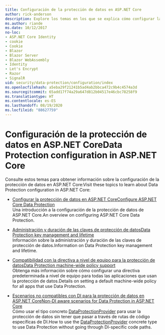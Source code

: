 ```yaml
---
title: Configuración de la protección de datos en ASP.NET Core
author: rick-anderson
description: Explore los temas en los que se explica cómo configurar la protección de datos en ASP.NET Core.
ms.author: riande
ms.date: 10/12/2017
no-loc:
- ASP.NET Core Identity
- cookie
- Cookie
- Blazor
- Blazor Server
- Blazor WebAssembly
- Identity
- Let's Encrypt
- Razor
- SignalR
uid: security/data-protection/configuration/index
ms.openlocfilehash: a5eba29f21241b5ad4ab2bbca472c9b4c4574a3d
ms.sourcegitcommit: 65add17f74a29a647d812b04517e46cbc78258f9
ms.translationtype: HT
ms.contentlocale: es-ES
ms.lasthandoff: 08/19/2020
ms.locfileid: "88627759"
---
```

# <a name="data-protection-configuration-in-aspnet-core"></a><span data-ttu-id="b0ea6-103">Configuración de la protección de datos en ASP.NET Core</span><span class="sxs-lookup"><span data-stu-id="b0ea6-103">Data Protection configuration in ASP.NET Core</span></span>

<span data-ttu-id="b0ea6-104">Consulte estos temas para obtener información sobre la configuración de la protección de datos en ASP.NET Core:</span><span class="sxs-lookup"><span data-stu-id="b0ea6-104">Visit these topics to learn about Data Protection configuration in ASP.NET Core:</span></span>

* [<span data-ttu-id="b0ea6-105">Configurar la protección de datos en ASP.NET Core</span><span class="sxs-lookup"><span data-stu-id="b0ea6-105">Configure ASP.NET Core Data Protection</span></span>](xref:security/data-protection/configuration/overview)  
  <span data-ttu-id="b0ea6-106">Una introducción a la configuración de la protección de datos de ASP.NET Core.</span><span class="sxs-lookup"><span data-stu-id="b0ea6-106">An overview on configuring ASP.NET Core Data Protection.</span></span>

* [<span data-ttu-id="b0ea6-107">Administración y duración de las claves de protección de datos</span><span class="sxs-lookup"><span data-stu-id="b0ea6-107">Data Protection key management and lifetime</span></span>](xref:security/data-protection/configuration/default-settings)  
  <span data-ttu-id="b0ea6-108">Información sobre la administración y duración de las claves de protección de datos.</span><span class="sxs-lookup"><span data-stu-id="b0ea6-108">Information on Data Protection key management and lifetime.</span></span>

* [<span data-ttu-id="b0ea6-109">Compatibilidad con la directiva a nivel de equipo para la protección de datos</span><span class="sxs-lookup"><span data-stu-id="b0ea6-109">Data Protection machine-wide policy support</span></span>](xref:security/data-protection/configuration/machine-wide-policy)  
  <span data-ttu-id="b0ea6-110">Obtenga más información sobre cómo configurar una directiva predeterminada a nivel de equipo para todas las aplicaciones que usan la protección de datos.</span><span class="sxs-lookup"><span data-stu-id="b0ea6-110">Details on setting a default machine-wide policy for all apps that use Data Protection.</span></span>

* [<span data-ttu-id="b0ea6-111">Escenarios no compatibles con DI para la protección de datos en ASP.NET Core</span><span class="sxs-lookup"><span data-stu-id="b0ea6-111">Non-DI aware scenarios for Data Protection in ASP.NET Core</span></span>](xref:security/data-protection/configuration/non-di-scenarios)  
  <span data-ttu-id="b0ea6-112">Cómo usar el tipo concreto [DataProtectionProvider](/dotnet/api/Microsoft.AspNetCore.DataProtection.DataProtectionProvider) para usar la protección de datos sin tener que pasar a través de rutas de código específicas de DI.</span><span class="sxs-lookup"><span data-stu-id="b0ea6-112">How to use the [DataProtectionProvider](/dotnet/api/Microsoft.AspNetCore.DataProtection.DataProtectionProvider) concrete type to use Data Protection without going through DI-specific code paths.</span></span>
